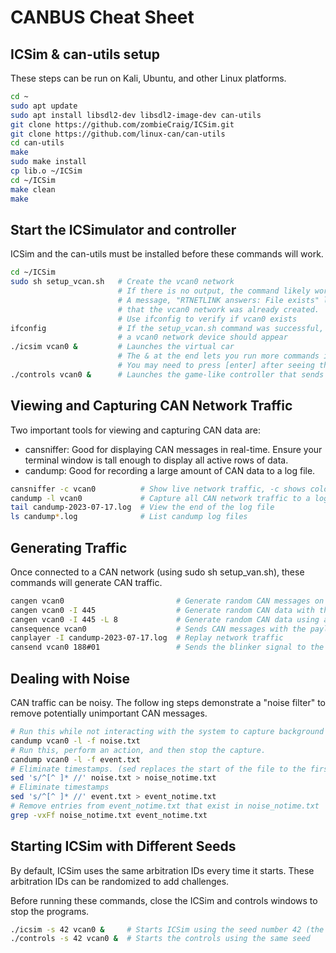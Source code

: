 # CANBUS Cheat Sheet

## ICSim & can-utils setup

These steps can  be run on Kali, Ubuntu, and other Linux platforms.

```sh
cd ~
sudo apt update
sudo apt install libsdl2-dev libsdl2-image-dev can-utils
git clone https://github.com/zombieCraig/ICSim.git
git clone https://github.com/linux-can/can-utils
cd can-utils
make
sudo make install
cp lib.o ~/ICSim
cd ~/ICSim
make clean
make
```

## Start the ICSimulator and controller

ICSim and the can-utils must be installed before these commands will work.

```sh
cd ~/ICSim
sudo sh setup_vcan.sh   # Create the vcan0 network
                        # If there is no output, the command likely worked fine.
                        # A message, "RTNETLINK answers: File exists" likely means
                        # that the vcan0 network was already created.
                        # Use ifconfig to verify if vcan0 exists
ifconfig                # If the setup_vcan.sh command was successful,
                        # a vcan0 network device should appear
./icsim vcan0 &         # Launches the virtual car
                        # The & at the end lets you run more commands in the terminal after this command.
                        # You may need to press [enter] after seeing the message like, "Using CAN interface vcan0"
./controls vcan0 &      # Launches the game-like controller that sends messages on the vcan0 network
```

## Viewing and Capturing CAN Network Traffic

Two important tools for viewing and capturing CAN data are:

- cansniffer: Good for displaying CAN messages in real-time. Ensure your terminal window is tall enough to display all active rows of data.
- candump: Good for recording a large amount of CAN data to a log file.

```sh
cansniffer -c vcan0          # Show live network traffic, -c shows colors
candump -l vcan0             # Capture all CAN network traffic to a log file
tail candump-2023-07-17.log  # View the end of the log file
ls candump*.log              # List candump log files
```

## Generating Traffic

Once connected to a CAN network (using sudo sh setup_van.sh), these commands will generate CAN traffic.

```sh
cangen vcan0                         # Generate random CAN messages on the vcan0 network
cangen vcan0 -I 445                  # Generate random CAN data with the arbitration ID 445 only
cangen vcan0 -I 445 -L 8             # Generate random CAN data using a specific arbitration  ID & content length
cansequence vcan0                    # Sends CAN messages with the payload constantly increasing (i.e., not random)
canplayer -I candump-2023-07-17.log  # Replay network traffic 
cansend vcan0 188#01                 # Sends the blinker signal to the ICSim vehicle
```

## Dealing with Noise

CAN traffic can be noisy. The follow ing steps demonstrate a "noise filter" to remove potentially unimportant CAN messages.

````sh
# Run this while not interacting with the system to capture background traffic.
candump vcan0 -l -f noise.txt
# Run this, perform an action, and then stop the capture.
candump vcan0 -l -f event.txt
# Eliminate timestamps. (sed replaces the start of the file to the first space with '')
sed 's/^[^ ]* //' noise.txt > noise_notime.txt
# Eliminate timestamps
sed 's/^[^ ]* //' event.txt > event_notime.txt
# Remove entries from event_notime.txt that exist in noise_notime.txt
grep -vxFf noise_notime.txt event_notime.txt
````

## Starting ICSim with Different Seeds

By default, ICSim uses the same arbitration IDs every time it starts. These arbitration IDs can be randomized to add challenges.

Before running these commands, close the ICSim and controls windows to stop the programs.

````sh
./icsim -s 42 vcan0 &     # Starts ICSim using the seed number 42 (the number can be any number)
./controls -s 42 vcan0 &  # Starts the controls using the same seed
````
